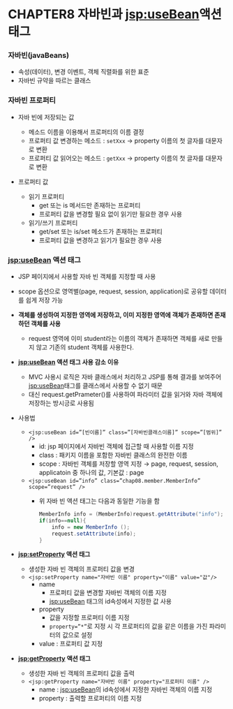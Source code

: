 # CHAPTER8 자바빈과 <jsp:useBean>액션 태그

### 자바빈(javaBeans)

- 속성(데이터), 변경 이벤트, 객체 직렬화를 위한 표준
- 자바빈 규약을 따르는 클래스

### 자바빈 프로퍼티

- 자바 빈에 저장되는 값
    - 메소드 이름을 이용해서 프로퍼티의 이름 결정
    - 프로퍼티 값 변경하는 메소드 : `setXxx` → property 이름의 첫 글자를 대문자로 변환
    - 프로퍼티 값 읽어오는 메소드 :  `getXxx` → property 이름의 첫 글자를 대문자로 변환
    
- 프로퍼티 값
    - 읽기 프로퍼티
        - get 또는 is 메서드만 존재하는 프로퍼티
        - 프로퍼티 값을 변경할 필요 없이 읽기만 필요한 경우 사용
    - 읽기/쓰기 프로퍼티
        - get/set 또는 is/set 메소드가 존재하는 프로퍼티
        - 프로퍼티 값을 변경하고 읽기가 필요한 경우 사용

### **<jsp:useBean> 액션 태그**

- JSP 페이지에서 사용할 자바 빈 객체를 지정할 때 사용
- scope 옵션으로 영역별(page, request, session, application)로 공유할 데이터를 쉽게 저장 가능
- **객체를 생성하여 지정한 영역에 저장하고, 이미 지정한 영역에 객체가 존재하면 존재하던 객체를 사용**
    - request 영역에 이미 student라는 이름의 객체가 존재하면 객체를 새로 만들지 않고 기존의 student 객체를 사용한다.
- **<jsp:useBean> 액션 태그 사용 감소 이유**
    - MVC 사용시 로직은 자바 클래스에서 처리하고 JSP를 통해 결과를 보여주어 <jsp:useBean>태그를 클래스에서 사용할 수 없기 때문
    - 대신 request.getPrameter()를 사용하여 파라미터 값을 읽거와 자바 객체에 저장하는 방시긍로 사용됨

- 사용법
    - `<jsp:useBean id=”[빈이름]” class=”[자바빈클래스이름]” scope=”[범위]” />`
        - id: jsp 페이지에서 자바빈 객체에 접근할 때 사용할 이름 지정
        - class : 패키지 이름을 포함한 자바빈 클래스의 완전한 이름
        - scope : 자바빈 객체를 저장할 영역 지정 → page, request, session, applicatoin 중 하나의 값, 기본값 : page
    - `<jsp:useBean id=”info” class=”chap08.member.MemberInfo” scope=”request” />`
        - 위 자바 빈 액션 태그는 다음과 동일한 기능을 함
            
            ```java
            MemberInfo info = (MemberInfo)request.getAttribute("info");
            if(info==null){
            	info = new MemberInfo ();
            	request.setAttribute(info);
            }
            ```
            

- **<jsp:setProperty> 액션 태그**
    - 생성한 자바 빈 객체의 프로퍼티 값을 변경
    - `<jsp:setProperty name="자바빈 이름" property="이름" value="값"/>`
        - name
            - 프로퍼티 값을 변경할 자바빈 객체의 이름 지정
            - <jsp:useBean> 태그의 id속성에서 지정한 값 사용
        - property
            - 값을 지정할 프로퍼티 이름 지정
            - `property=”*”`로 지정 시 각 프로퍼티의 값을 같은 이름을 가진 파라미터의 값으로 설정
        - value : 프로퍼티 값 지정
        
- **<jsp:getProperty> 액션 태그**
    - 생성한 자바 빈 객체의 프로퍼티 값을 출력
    - `<jsp:getProperty name="자바빈 이름" property="프로퍼티 이름" />`
        - name : <jsp:useBean>의 id속성에서 지정한 자바빈 객체의 이름 지정
        - property : 출력할 프로퍼티의 이름 지정

